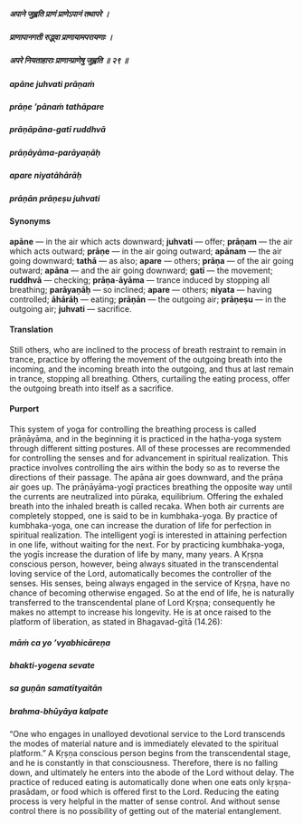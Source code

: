 ##### अपाने जुह्वति प्राणं प्राणेऽपानं तथापरे ।
##### प्राणापानगती रुद्ध्वा प्राणायामपरायणाः ।
##### अपरे नियताहाराः प्राणान्प्राणेषु जुह्वति ॥ २९ ॥

##### apāne juhvati prāṇaṁ
##### prāṇe ’pānaṁ tathāpare
##### prāṇāpāna-gatī ruddhvā
##### prāṇāyāma-parāyaṇāḥ
##### apare niyatāhārāḥ
##### prāṇān prāṇeṣu juhvati

#### Synonyms

**apāne** — in the air which acts downward; **juhvati** — offer; **prāṇam** — the air which acts outward; **prāṇe** — in the air going outward; **apānam** — the air going downward; **tathā** — as also; **apare** — others; **prāṇa** — of the air going outward; **apāna** — and the air going downward; **gatī** — the movement; **ruddhvā** — checking; **prāṇa**-**āyāma** — trance induced by stopping all breathing; **parāyaṇāḥ** — so inclined; **apare** — others; **niyata** — having controlled; **āhārāḥ** — eating; **prāṇān** — the outgoing air; **prāṇeṣu** — in the outgoing air; **juhvati** — sacrifice.

#### Translation

Still others, who are inclined to the process of breath restraint to remain in trance, practice by offering the movement of the outgoing breath into the incoming, and the incoming breath into the outgoing, and thus at last remain in trance, stopping all breathing. Others, curtailing the eating process, offer the outgoing breath into itself as a sacrifice.

#### Purport

This system of yoga for controlling the breathing process is called prāṇāyāma, and in the beginning it is practiced in the haṭha-yoga system through different sitting postures. All of these processes are recommended for controlling the senses and for advancement in spiritual realization. This practice involves controlling the airs within the body so as to reverse the directions of their passage. The apāna air goes downward, and the prāṇa air goes up. The prāṇāyāma-yogī practices breathing the opposite way until the currents are neutralized into pūraka, equilibrium. Offering the exhaled breath into the inhaled breath is called recaka. When both air currents are completely stopped, one is said to be in kumbhaka-yoga. By practice of kumbhaka-yoga, one can increase the duration of life for perfection in spiritual realization. The intelligent yogī is interested in attaining perfection in one life, without waiting for the next. For by practicing kumbhaka-yoga, the yogīs increase the duration of life by many, many years. A Kṛṣṇa conscious person, however, being always situated in the transcendental loving service of the Lord, automatically becomes the controller of the senses. His senses, being always engaged in the service of Kṛṣṇa, have no chance of becoming otherwise engaged. So at the end of life, he is naturally transferred to the transcendental plane of Lord Kṛṣṇa; consequently he makes no attempt to increase his longevity. He is at once raised to the platform of liberation, as stated in Bhagavad-gītā (14.26):

##### māṁ ca yo ’vyabhicāreṇa
##### bhakti-yogena sevate
##### sa guṇān samatītyaitān
##### brahma-bhūyāya kalpate

“One who engages in unalloyed devotional service to the Lord transcends the modes of material nature and is immediately elevated to the spiritual platform.” A Kṛṣṇa conscious person begins from the transcendental stage, and he is constantly in that consciousness. Therefore, there is no falling down, and ultimately he enters into the abode of the Lord without delay. The practice of reduced eating is automatically done when one eats only kṛṣṇa-prasādam, or food which is offered first to the Lord. Reducing the eating process is very helpful in the matter of sense control. And without sense control there is no possibility of getting out of the material entanglement.